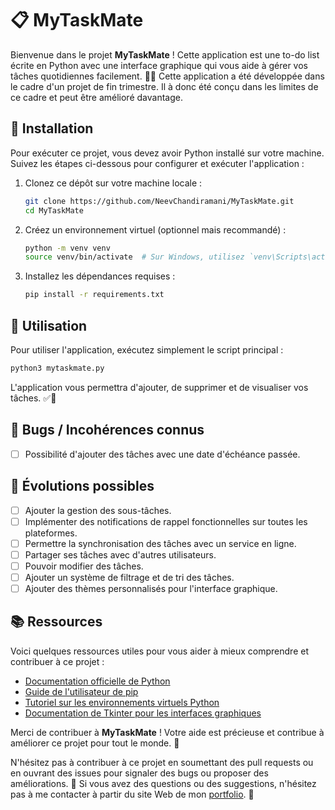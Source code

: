 # 📋 MyTaskMate

Bienvenue dans le projet **MyTaskMate** ! Cette application est une to-do list écrite en Python avec une interface graphique qui vous aide à gérer vos tâches quotidiennes facilement. 📝✨
Cette application a été développée dans le cadre d'un projet de fin trimestre. Il à donc été conçu dans les limites de ce cadre et peut être amélioré davantage.

## 🚀 Installation

Pour exécuter ce projet, vous devez avoir Python installé sur votre machine. Suivez les étapes ci-dessous pour configurer et exécuter l'application :

1. Clonez ce dépôt sur votre machine locale :
    ```bash
    git clone https://github.com/NeevChandiramani/MyTaskMate.git
    cd MyTaskMate
    ```

2. Créez un environnement virtuel (optionnel mais recommandé) :
    ```bash
    python -m venv venv
    source venv/bin/activate  # Sur Windows, utilisez `venv\Scripts\activate`
    ```

3. Installez les dépendances requises :
    ```bash
    pip install -r requirements.txt
    ```

## 🎯 Utilisation

Pour utiliser l'application, exécutez simplement le script principal :
```bash
python3 mytaskmate.py
```

L'application vous permettra d'ajouter, de supprimer et de visualiser vos tâches. ✅📅

## 🐞 Bugs / Incohérences connus

- [ ] Possibilité d'ajouter des tâches avec une date d'échéance passée.

## 🌟 Évolutions possibles

- [ ] Ajouter la gestion des sous-tâches.
- [ ] Implémenter des notifications de rappel fonctionnelles sur toutes les plateformes.
- [ ] Permettre la synchronisation des tâches avec un service en ligne.
- [ ] Partager ses tâches avec d'autres utilisateurs.
- [ ] Pouvoir modifier des tâches.
- [ ] Ajouter un système de filtrage et de tri des tâches.
- [ ] Ajouter des thèmes personnalisés pour l'interface graphique.

## 📚 Ressources

Voici quelques ressources utiles pour vous aider à mieux comprendre et contribuer à ce projet :

- [Documentation officielle de Python](https://docs.python.org/3/)
- [Guide de l'utilisateur de pip](https://pip.pypa.io/en/stable/user_guide/)
- [Tutoriel sur les environnements virtuels Python](https://docs.python.org/3/tutorial/venv.html)
- [Documentation de Tkinter pour les interfaces graphiques](https://docs.python.org/3/library/tkinter.html)

Merci de contribuer à **MyTaskMate** ! Votre aide est précieuse et contribue à améliorer ce projet pour tout le monde. 🎉

N'hésitez pas à contribuer à ce projet en soumettant des pull requests ou en ouvrant des issues pour signaler des bugs ou proposer des améliorations. 🙌
Si vous avez des questions ou des suggestions, n'hésitez pas à me contacter à partir du site Web de mon [portfolio](https://neevchandiramani.com). 📧
